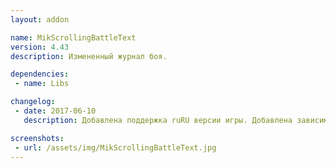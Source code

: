```yaml
---
layout: addon

name: MikScrollingBattleText
version: 4.43
description: Измененный журнал боя.

dependencies:
 - name: Libs

changelog:
 - date: 2017-06-10
   description: Добавлена поддержка ruRU версии игры. Добавлена зависимость от !Libs.

screenshots:
 - url: /assets/img/MikScrollingBattleText.jpg
---
```

